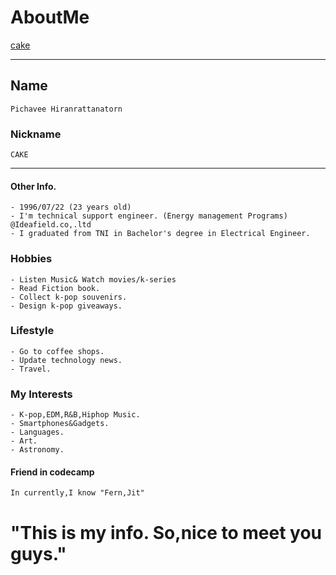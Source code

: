 # AboutMe  

[cake](IMG_2378.JPG)  

***
## Name 
```
Pichavee Hiranrattanatorn 
```  
### Nickname
```
CAKE 
```
***

#### Other Info.
```
- 1996/07/22 (23 years old)
- I'm technical support engineer. (Energy management Programs) @Ideafield.co,.ltd
- I graduated from TNI in Bachelor's degree in Electrical Engineer.
```

### Hobbies  
```
- Listen Music& Watch movies/k-series
- Read Fiction book.
- Collect k-pop souvenirs.
- Design k-pop giveaways.
```
### Lifestyle
```
- Go to coffee shops.
- Update technology news.
- Travel. 
```
### My Interests
```
- K-pop,EDM,R&B,Hiphop Music.
- Smartphones&Gadgets.
- Languages. 
- Art.
- Astronomy.
```
#### Friend in codecamp
```
In currently,I know "Fern,Jit" 
```
# "This is my info. So,nice to meet you guys."  

